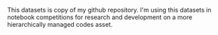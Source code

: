 This datasets is copy of my github repository.
I'm using this datasets in notebook competitions for research and development on a more hierarchically managed codes asset.

